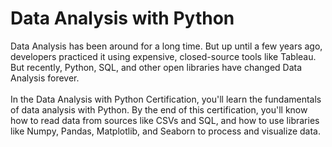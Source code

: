 <h1 class="text-center big-heading">Data Analysis with Python</h1>
Data Analysis has been around for a long time. But up until a few years ago, developers practiced it using expensive, closed-source tools like Tableau. But recently, Python, SQL, and other open libraries have changed Data Analysis forever.
<br></br>
In the Data Analysis with Python Certification, you'll learn the fundamentals of data analysis with Python. By the end of this certification, you'll know how to read data from sources like CSVs and SQL, and how to use libraries like Numpy, Pandas, Matplotlib, and Seaborn to process and visualize data.
